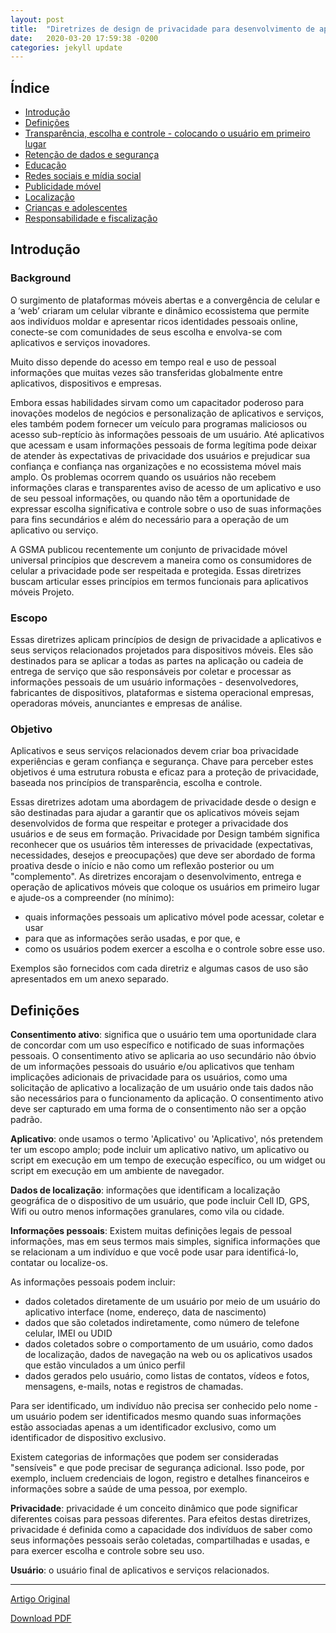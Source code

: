 ```yaml
---
layout: post
title:  "Diretrizes de design de privacidade para desenvolvimento de aplicativos móveis"
date:   2020-03-20 17:59:38 -0200
categories: jekyll update
---
```


## Índice

- [Introdução]()
- [Definições]()
- [Transparência, escolha e controle - colocando o usuário em primeiro lugar]()
- [Retenção de dados e segurança]()
- [Educação]()
- [Redes sociais e mídia social]()
- [Publicidade móvel]()
- [Localização]()
- [Crianças e adolescentes]()
- [Responsabilidade e fiscalização]()


## Introdução

### Background

O surgimento de plataformas móveis abertas e a convergência de celular e a ‘web’ criaram um celular vibrante e dinâmico ecossistema que permite aos indivíduos moldar e apresentar ricos
identidades pessoais online, conecte-se com comunidades de seus escolha e envolva-se com aplicativos e serviços inovadores.

Muito disso depende do acesso em tempo real e uso de pessoal informações que muitas vezes são transferidas globalmente entre aplicativos, dispositivos e empresas.

Embora essas habilidades sirvam como um capacitador poderoso para inovações modelos de negócios e personalização de aplicativos e serviços, eles também podem fornecer um veículo para programas maliciosos ou
acesso sub-reptício às informações pessoais de um usuário. Até aplicativos que acessam e usam informações pessoais de forma legítima pode deixar de atender às expectativas de privacidade dos usuários e prejudicar sua
confiança e confiança nas organizações e no ecossistema móvel mais amplo. Os problemas ocorrem quando os usuários não recebem informações claras e transparentes aviso de acesso de um aplicativo e uso de seu pessoal
informações, ou quando não têm a oportunidade de expressar escolha significativa e controle sobre o uso de suas informações para fins secundários e além do necessário para a operação de
um aplicativo ou serviço.

A GSMA publicou recentemente um conjunto de privacidade móvel universal princípios que descrevem a maneira como os consumidores de celular a privacidade pode ser respeitada e protegida. Essas diretrizes buscam articular esses princípios em termos funcionais para aplicativos móveis Projeto.

### Escopo

Essas diretrizes aplicam princípios de design de privacidade a aplicativos e seus serviços relacionados projetados para dispositivos móveis. Eles são destinados para se aplicar a todas as partes na aplicação ou cadeia de entrega de serviço que são responsáveis por coletar e processar as informações pessoais de um usuário informações - desenvolvedores, fabricantes de dispositivos, plataformas e sistema operacional empresas, operadoras móveis, anunciantes e empresas de análise.

### Objetivo

Aplicativos e seus serviços relacionados devem criar boa privacidade experiências e geram confiança e segurança. Chave para perceber estes objetivos é uma estrutura robusta e eficaz para a proteção de privacidade, baseada nos princípios de transparência, escolha e controle.

Essas diretrizes adotam uma abordagem de privacidade desde o design e são destinadas para ajudar a garantir que os aplicativos móveis sejam desenvolvidos de forma que respeitar e proteger a privacidade dos usuários e de seus em formação. Privacidade por Design também significa reconhecer que os usuários têm interesses de privacidade (expectativas, necessidades, desejos e preocupações) que deve ser abordado de forma proativa desde o início e não como um reflexão posterior ou um "complemento". As diretrizes encorajam o
desenvolvimento, entrega e operação de aplicativos móveis que coloque os usuários em primeiro lugar e ajude-os a compreender (no mínimo):

- quais informações pessoais um aplicativo móvel pode acessar, coletar e usar
- para que as informações serão usadas, e por que, e
- como os usuários podem exercer a escolha e o controle sobre esse uso.

Exemplos são fornecidos com cada diretriz e algumas casos de uso são apresentados em um anexo separado.

## Definições

**Consentimento ativo**: significa que o usuário tem uma oportunidade clara de concordar com um uso específico e notificado de suas informações pessoais. O consentimento ativo se aplicaria ao uso secundário não óbvio de um informações pessoais do usuário e/ou aplicativos que tenham implicações adicionais de privacidade para os usuários, como uma solicitação de aplicativo a localização de um usuário onde tais dados não são necessários para o funcionamento da aplicação. O consentimento ativo deve ser capturado em
uma forma de o consentimento não ser a opção padrão.

**Aplicativo**: onde usamos o termo 'Aplicativo' ou 'Aplicativo', nós pretendem ter um escopo amplo; pode incluir um aplicativo nativo, um aplicativo ou script em execução em um tempo de execução específico, ou um widget ou script em execução em um ambiente de navegador.

**Dados de localização**: informações que identificam a localização geográfica de o dispositivo de um usuário, que pode incluir Cell ID, GPS, Wifi ou outro menos informações granulares, como vila ou cidade.

**Informações pessoais**: Existem muitas definições legais de pessoal informações, mas em seus termos mais simples, significa informações que se relacionam a um indivíduo e que você pode usar para identificá-lo, contatar ou localize-os.

As informações pessoais podem incluir:

- dados coletados diretamente de um usuário por meio de um usuário do aplicativo interface (nome, endereço, data de nascimento)
- dados que são coletados indiretamente, como número de telefone celular, IMEI ou UDID
- dados coletados sobre o comportamento de um usuário, como dados de localização, dados de navegação na web ou os aplicativos usados que estão vinculados a um único perfil
- dados gerados pelo usuário, como listas de contatos, vídeos e fotos, mensagens, e-mails, notas e registros de chamadas.

Para ser identificado, um indivíduo não precisa ser conhecido pelo nome - um usuário podem ser identificados mesmo quando suas informações estão associadas apenas a um identificador exclusivo, como um identificador de dispositivo exclusivo.

Existem categorias de informações que podem ser consideradas "sensíveis" e que pode precisar de segurança adicional. Isso pode, por exemplo, incluem credenciais de logon, registro e detalhes financeiros e informações sobre a saúde de uma pessoa, por exemplo.

**Privacidade**: privacidade é um conceito dinâmico que pode significar diferentes coisas para pessoas diferentes. Para efeitos destas diretrizes, privacidade é definida como a capacidade dos indivíduos de saber como seus informações pessoais serão coletadas, compartilhadas e usadas, e para exercer escolha e controle sobre seu uso.

**Usuário**: o usuário final de aplicativos e serviços relacionados.



---

[Artigo Original](https://iapp.org/resources/article/privacy-design-guidelines-for-mobile-application-development/)

[Download PDF](data/gsmaprivacydesignguidelinesformobileapplicationdevelopmentv1.pdf)



